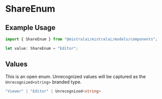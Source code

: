 # ShareEnum

## Example Usage

```typescript
import { ShareEnum } from "@mistralai/mistralai/models/components";

let value: ShareEnum = "Editor";
```

## Values

This is an open enum. Unrecognized values will be captured as the `Unrecognized<string>` branded type.

```typescript
"Viewer" | "Editor" | Unrecognized<string>
```